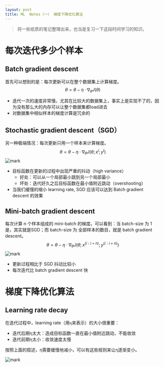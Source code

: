 ```yaml
---
layout: post
title: ML  Notes（一） 梯度下降优化算法
---
```


>将一些纸质的笔记整理出来，也当是复习一下这段时间学习的知识。



# 每次迭代多少个样本

## Batch gradient descent

首先可以想到的是：每次更新可以在整个数据集上计算梯度。  
$$
\theta = \theta - \eta · \nabla_{\theta}J(\theta)
$$
- 迭代一次的速度非常慢。尤其在比较大的数据集上，事实上是实现不了的，因为没有那么大的内存可以让整个数据集都load进去
- 对数据集中相似样本的梯度计算是冗余的

## Stochastic gradient descent（SGD）

另一种极端情况：每次更新只用一个样本来计算梯度。  
$$
\theta = \theta - \eta · \nabla_{\theta}J(\theta;x^{i};y^{i})
$$
![mark](http://p0vxqvs23.bkt.clouddn.com/imgs/171213/JJB74J84Bl.png?imageslim)

- 目标函数在更新的过程中出现严重的抖动（high variance）
  - 好处：可以从一个局部最小跳到另一个局部最小
  - 坏处：迭代好久之后目标函数在最小值附近跳动（overshooting）
- 当我们缓慢的缩小 learning rate, SGD 应该可以达到 Batch gradient descent 的效果

## Mini-batch gradient descent

每次计算 n 个样本组成的 mini-batch 的梯度。可以看到：当 batch-size 为 1 是，其实就是SGD；而 batch-size 为 全部样本的数目，就是 batch gradient descent。  
$$
\theta = \theta - \eta · \nabla_{\theta}J(\theta;x^{(i:i+n)};y^{(i:i+n)})
$$
![mark](http://p0vxqvs23.bkt.clouddn.com/imgs/171213/3liCED2Iie.png?imageslim)

- 更新过程相比于 SGD 抖动比较小
- 每次迭代比 batch gradient descent 快

# 梯度下降优化算法

##	Learning rate decay

在迭代过程中，learning rate（用`η`来表示）的大小很重要：

- 迭代后期η太大：造成目标函数一直在最小值附近跳动，不能收敛
- 迭代前期η太小：收敛速度太慢

按照上面的叙述，η需要缓慢地减小，可以有这些规则来让η逐渐变小。

![mark](http://p0vxqvs23.bkt.clouddn.com/imgs/171213/49dm0D8ACf.png?imageslim)

